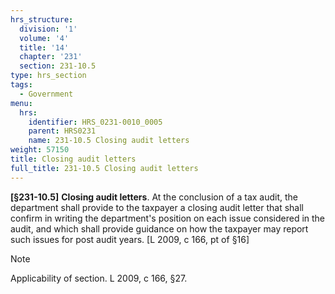 ```yaml
---
hrs_structure:
  division: '1'
  volume: '4'
  title: '14'
  chapter: '231'
  section: 231-10.5
type: hrs_section
tags:
  - Government
menu:
  hrs:
    identifier: HRS_0231-0010_0005
    parent: HRS0231
    name: 231-10.5 Closing audit letters
weight: 57150
title: Closing audit letters
full_title: 231-10.5 Closing audit letters
---
```

<a></a>**[§231-10.5]** **Closing audit letters**. At the conclusion of a tax audit, the department shall provide to the taxpayer a closing audit letter that shall confirm in writing the department's position on each issue considered in the audit, and which shall provide guidance on how the taxpayer may report such issues for post audit years. [L 2009, c 166, pt of §16]

Note

Applicability of section. L 2009, c 166, §27.